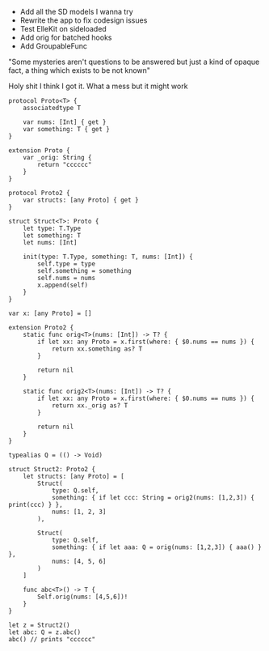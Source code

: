 - Add all the SD models I wanna try
- Rewrite the app to fix codesign issues
- Test ElleKit on sideloaded
- Add orig for batched hooks
- Add GroupableFunc

"Some mysteries aren't questions to be answered but just a kind of opaque fact, a thing which exists to be not known"


Holy shit I think I got it. What a mess but it might work

```
protocol Proto<T> {
    associatedtype T

    var nums: [Int] { get }
    var something: T { get }
}

extension Proto {
    var _orig: String {
        return "cccccc"
    }
}

protocol Proto2 {
    var structs: [any Proto] { get }
}

struct Struct<T>: Proto {
    let type: T.Type
    let something: T
    let nums: [Int]
    
    init(type: T.Type, something: T, nums: [Int]) {
        self.type = type
        self.something = something
        self.nums = nums
        x.append(self)
    }
}

var x: [any Proto] = []

extension Proto2 {
    static func orig<T>(nums: [Int]) -> T? {
        if let xx: any Proto = x.first(where: { $0.nums == nums }) {
            return xx.something as? T
        }
        
        return nil
    }
    
    static func orig2<T>(nums: [Int]) -> T? {
        if let xx: any Proto = x.first(where: { $0.nums == nums }) {
            return xx._orig as? T
        }
        
        return nil
    }
}

typealias Q = (() -> Void)

struct Struct2: Proto2 {
    let structs: [any Proto] = [
        Struct(
            type: Q.self,
            something: { if let ccc: String = orig2(nums: [1,2,3]) { print(ccc) } },
            nums: [1, 2, 3]
        ),
        
        Struct(
            type: Q.self,
            something: { if let aaa: Q = orig(nums: [1,2,3]) { aaa() } },
            nums: [4, 5, 6]
        )
    ]
    
    func abc<T>() -> T {
        Self.orig(nums: [4,5,6])!
    }
}

let z = Struct2()
let abc: Q = z.abc()
abc() // prints "cccccc"
```
